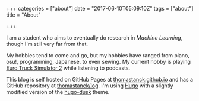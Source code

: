 +++
categories = ["about"]
date = "2017-06-10T05:09:10Z"
tags = ["about"]
title = "About"

+++

I am a student who aims to eventually do research in *Machine Learning*, though I'm still very far from that.

My hobbies tend to come and go, but my hobbies have ranged from piano, osu!, programming, Japanese, to even sewing. My current hobby is playing [Euro Truck Simulator 2](https://eurotrucksimulator2.com/) while listening to podcasts.

This blog is self hosted on GitHub Pages at [thomastanck.github.io](https://thomastanck.github.io) and has a GitHub repository at [thomastanck/log](https://github.com/thomastanck/log). I'm using [Hugo](https://gohugo.io) with a slightly modified version of the [hugo-dusk](https://github.com/gyorb/hugo-dusk) theme.
